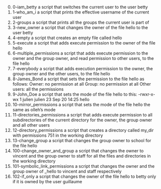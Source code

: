 0) 0-iam_betty a script that switches the current user to the user betty
1) 1-who_am_i  a script that prints the effective username of the current user
2) 2-groups a script that prints all the groups the current user is part of
3) 3-new_owner a script that changes the owner of the file hello to the user betty
4) 4-empty a script that creates an empty file called hello
5) 5-execute a script that adds execute permission to the owner of the file hello
6) 6-multiple_permissions a script that adds execute permission to the owner and the group owner, and read permission to other users, to the file hello
7) 7-everybody a script that adds execution permission to the owner, the group owner and the other users, to the file hello
8) 8-James_Bond a script that sets the permission to the file hello as follows:
Owner: no permission at all
Group: no permission at all
Other users: all the permissions
9) 9-John_Doe a script that sets the mode of the file hello to this:
-rwxr-x-wx 1 julien julien 23 Sep 20 14:25 hello
10) 10-mirror_permissions a script that sets the mode of the file hello the same as olleh’s mode
11) 11-directories_permissions  a script that adds execute permission to all subdirectories of the current directory for the owner, the group owner and all other users
12) 12-directory_permissions a script that creates a directory called my_dir with permissions 751 in the working directory
13) 13-change_group a script that changes the group owner to school for the file hello
14) 100-change_owner_and_group  a script that changes the owner to vincent and the group owner to staff for all the files and directories in the working directory
15) 101-symbolic_link_permissions a script that changes the owner and the group owner of _hello to vincent and staff respectively
16) 102-if_only a script that changes the owner of the file hello to betty only if it is owned by the user guillaume
